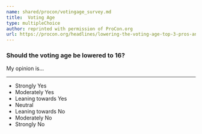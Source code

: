 ```yaml
---
name: shared/procon/votingage_survey.md
title:  Voting Age 
type: multipleChoice
author: reprinted with permission of ProCon.org
url: https://procon.org/headlines/lowering-the-voting-age-top-3-pros-and-cons/ 
---
```


###  Should the voting age be lowered to 16?

My opinion is...

---

- Strongly Yes
- Moderately Yes
- Leaning towards Yes
- Neutral
- Leaning towards No
- Moderately No
- Strongly No

